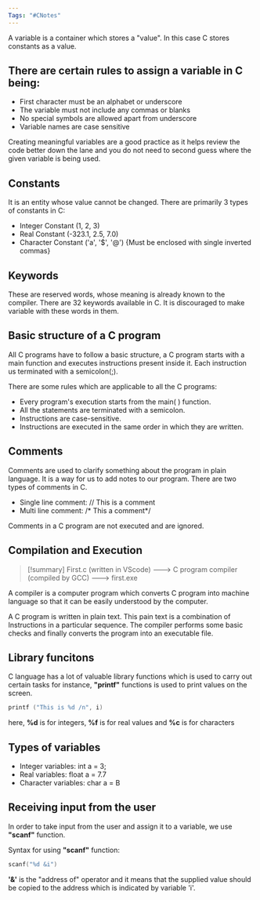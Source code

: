 ```yaml
---
Tags: "#CNotes"
---
```

A variable is a container which stores a "value". In this case C stores constants as a value.

## There are certain rules to assign a variable in C being:

- First character must be an alphabet or underscore
- The variable must not include any commas or blanks
- No special symbols are allowed apart from underscore
- Variable names are case sensitive

Creating meaningful variables are a good practice as it helps review the code better down the lane and you do not need to second guess where the given variable is being used.


## Constants

It is an entity whose value cannot be changed. There are primarily 3 types of constants in C:
- Integer Constant (1, 2, 3)
- Real Constant (-323.1, 2.5, 7.0)
- Character Constant ('a', '$', '@') {Must be enclosed with single inverted commas}

## Keywords

These are reserved words, whose meaning is already known to the compiler. There are 32 keywords available in C. It is discouraged to make variable with these words in them.

## Basic structure of a C program

All C programs have to follow a basic structure, a C program starts with a main function and executes instructions present inside it. Each instruction us terminated with a semicolon(;).

There are some rules which are applicable to all the C programs:
- Every program's execution starts from the main( ) function.
- All the statements are terminated with a semicolon.
- Instructions are case-sensitive.
- Instructions are executed in the same order in which they are written.

## Comments

Comments are used to clarify something about the program in plain language. It is a way for us to add notes to our program. There are two types of comments in C.

- Single line comment: // This is a comment
- Multi line comment: /* This a comment*/

Comments in a C program are not executed and are ignored.

## Compilation and Execution

>[!summary] First.c (written in VScode) ---> C program compiler (compiled by GCC) ---> first.exe

A compiler is a computer program which converts C program into machine language so that it can be easily understood by the computer.

A C program is written in plain text. This pain text is a combination of Instructions in a particular sequence. The compiler performs some basic checks and finally converts the program into an executable file.

## Library funcitons

C language has a lot of valuable library functions which is used to carry out certain tasks for instance, **"printf"** functions is used to print values on the screen.

```C
printf ("This is %d /n", i)
```

here, **%d** is for integers, **%f** is for real values and **%c** is for characters

## Types of variables

- Integer variables: int a = 3;
- Real variables: float a = 7.7
- Character variables: char a = B

## Receiving input from the user

In order to take input from the user and assign it to a variable, we use **"scanf"** function.

Syntax for using **"scanf"** function:

```C
scanf("%d &i")
```

**'&'** is the "address of" operator and it means that the supplied value should be copied to the address which is indicated by variable 'i'.

